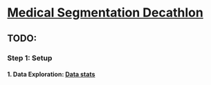 # [Medical Segmentation Decathlon](http://medicaldecathlon.com)

## TODO:  
### Step 1: Setup
#### 1. Data Exploration: [Data stats](https://github.com/suryatejadev/medseg_decathlon/blob/master/notebooks/data_exploration.ipynb)



